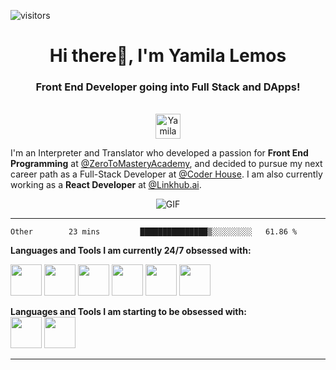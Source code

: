 ![visitors](https://visitor-badge.glitch.me/badge?page_id=YamiTL.visitor-badge&left_color=purple&right_color=violet)
<!-- [![](https://tokei.rs/b1/github/YamiTL/tokei)](https://github.com/YamiTL) -->

<h1 align="center">Hi there👋, I'm Yamila Lemos</h1>
<h3 align="center">Front End Developer going into Full Stack and DApps!</h3>

<p align="center">
<br/>
<a href="https://www.linkedin.com/in/yamila-lemos-663ab9231/">
  <img alt="Yamila Lemos's LinkedIn" width="40px" src="https://cdn.freelogovectors.net/wp-content/uploads/2018/08/Linkedin_Logo.png">
</a>
</p>

I'm an Interpreter and Translator who developed a passion for **Front End Programming** at [@ZeroToMasteryAcademy](https://zerotomastery.io/), and decided to pursue my next career path as a Full-Stack Developer at [@Coder House](https://www.coderhouse.com/). I am also currently working as a **React Developer** at [@Linkhub.ai](https://www.linkedin.com/company/linkhub-ai/).
<p align="center">
<img align="center" alt="GIF" src="https://media1.tenor.com/images/1c6140897565e34a4e98f618e220dc0d/tenor.gif?itemid=9358372" />
</p>

-----

<!--START_SECTION:waka-->

```text
Other        23 mins         ███████████████▒░░░░░░░░░   61.86 %
```

<!--END_SECTION:waka-->

**Languages and Tools I am currently 24/7 obsessed with:**  

<code><img height="50" src="https://upload.wikimedia.org/wikipedia/commons/thumb/9/99/Unofficial_JavaScript_logo_2.svg/1024px-Unofficial_JavaScript_logo_2.svg.png"></code>
<code><img height="50" src="https://upload.wikimedia.org/wikipedia/commons/thumb/4/47/React.svg/1200px-React.svg.png"></code>
<code><img height="50" src="https://img2.freepng.es/20180716/ifs/kisspng-node-js-javascript-react-logo-express-js-javascript-logo-5b4ca5c6d53234.5616833615317498308733.jpg"></code>
<code><img height="50" src="https://camo.githubusercontent.com/c38bf4a44750bd9b576a2259a5074dd277d63f0a412b5b1f31f54e516711ef5b/687474703a2f2f736173732d6c616e672e636f6d2f6173736574732f696d672f7374796c6567756964652f7365616c2d636f6c6f722d61656630333534632e706e67"></code>
<code><img height="50" src="https://upload.wikimedia.org/wikipedia/commons/6/61/HTML5_logo_and_wordmark.svg"></code>
<code><img height="50" src="https://img.icons8.com/color/48/000000/golang.png"></code>


**Languages and Tools I am starting to be obsessed with:**  
<code><img height="50" src="https://upload.wikimedia.org/wikipedia/commons/9/98/Solidity_logo.svg"></code>
<code><img height="50" src="https://cdn.worldvectorlogo.com/logos/mongodb-icon-1.svg"></code>

-----
